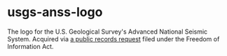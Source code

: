 # usgs-anss-logo

[](./ANSS_-_1.png)

The logo for the U.S. Geological Survey's Advanced National Seismic System. Acquired via [a public records request](https://www.muckrock.com/foi/united-states-of-america-10/anss-svg-files-76996/) filed under the Freedom of Information Act.
